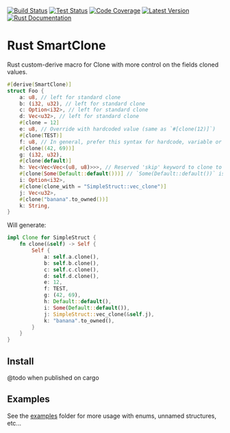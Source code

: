 [![Build Status](https://github.com/dclause/rust-smart-clone/workflows/Build/badge.svg)](https://github.com/dclause/rust-smart-clone/actions/workflows/build.yml)
[![Test Status](https://github.com/dclause/rust-smart-clone/workflows/Test/badge.svg)](https://github.com/dclause/rust-smart-clone/actions/workflows/test.yml)
[![Code Coverage](https://codecov.io/gh/dclause/rust-smart-clone/graph/badge.svg?token=BKN5I1G5CU)](https://codecov.io/gh/dclause/rust-smart-clone)
[![Latest Version](https://img.shields.io/crates/v/smart-clone.svg)](https://crates.io/crates/smart-clone)
[![Rust Documentation](https://img.shields.io/badge/api-rustdoc-blue.svg)](???)

# Rust SmartClone

Rust custom-derive macro for Clone with more control on the fields cloned values.

```rust
#[derive(SmartClone)]
struct Foo {
    a: u8, // left for standard clone
    b: (i32, u32), // left for standard clone
    c: Option<i32>, // left for standard clone
    d: Vec<u32>, // left for standard clone
    #[clone = 12]
    e: u8, // Override with hardcoded value (same as `#[clone(12)]`)
    #[clone(TEST)]
    f: u8, // In general, prefer this syntax for hardcode, variable or const
    #[clone((42, 69))]
    g: (i32, u32),
    #[clone(default)]
    h: Vec<Vec<Vec<(u8, u8)>>>, // Reserved 'skip' keyword to clone to Default::default() value (g type must implement `Default`)
    #[clone(Some(Default::default()))] // `Some(Default::default())` is not `None` but `Some(0)` !
    i: Option<i32>,
    #[clone(clone_with = "SimpleStruct::vec_clone")]
    j: Vec<u32>,
    #[clone("banana".to_owned())]
    k: String,
}
 ```

Will generate:

```rust
impl Clone for SimpleStruct {
    fn clone(&self) -> Self {
        Self {
            a: self.a.clone(),
            b: self.b.clone(),
            c: self.c.clone(),
            d: self.d.clone(),
            e: 12,
            f: TEST,
            g: (42, 69),
            h: Default::default(),
            i: Some(Default::default()),
            j: SimpleStruct::vec_clone(&self.j),
            k: "banana".to_owned(),
        }
    }
}
```

## Install

@todo when published on cargo

## Examples

See the [examples](https://github.com/dclause/rust-smart-clone/blob/develop/examples) folder for more usage with enums,
unnamed structures, etc...
